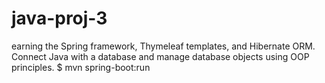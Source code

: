 # java-proj-3
earning the Spring framework, Thymeleaf templates, and Hibernate ORM. Connect Java with a database and manage database objects using OOP principles.
$ mvn spring-boot:run
